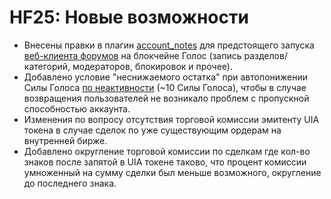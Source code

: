 # HF25: Новые возможности

* Внесены правки в плагин [account\_notes](hf19_release.md#vozmozhnost-polzovatelya-khranit-lichnuyu-informaciyu-v-khesh-tablice-khranilisha-v-vide-key-value) для предстоящего запуска [веб-клиента форумов](https://golos.id/ru--golos/@lex-escrow/zayavka-na-razrabotku-foruma-veb-klienta-s-otkrytym-kodom) на блокчейне Голос \(запись разделов/категорий, модераторов, блокировок и прочее\). 
* Добавлено условие "неснижаемого остатка" при автопонижении Силы Голоса [по неактивности](hf22_release.md#ponizhenie-sg-pri-neaktivnosti) \(~10 Силы Голоса\), чтобы в случае возвращения пользователей не возникало проблем с пропускной способностью аккаунта. 
* Изменения по вопросу отсутствия торговой комиссии эмитенту UIA токена в случае сделок по уже существующим ордерам на внутренней бирже. 
* Добавлено округление торговой комиссии по сделкам где кол-во знаков после запятой в UIA токене таково, что процент комиссии умноженный на сумму сделки был меньше возможного, округление до последнего знака.

